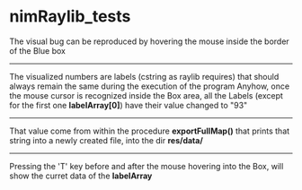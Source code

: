 # nimRaylib_tests

The visual bug can be reproduced by hovering the mouse inside the border of the Blue box

----
The visualized numbers are labels (cstring as raylib requires) that should always remain the same during the execution of the program
Anyhow, once the mouse cursor is recognized inside the Box area, all the Labels (except for the first one **labelArray[0]**) have their value changed to "93"

----
That value come from within the procedure **exportFullMap()** that prints that string into a newly created file, into the dir **res/data/**

----
Pressing the 'T' key before and after the mouse hovering into the Box, will show the curret data of the **labelArray**
